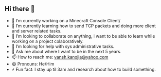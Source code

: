 ## Hi there 👋

- 🔭 I’m currently working on a Minecraft Console Client/
- 🌱 I’m currently learning how to send TCP packets and doing more client and server related tasks.
- 👯 I’m looking to collaborate on anything, I want to be able to learn while working on a project colaboratively.
- 🤔 I’m looking for help with sys administrative tasks.
- 💬 Ask me about where I want to be in the next 5 years.
- 📫 How to reach me: vansh.kanojia@yahoo.com
- 😄 Pronouns: He/Him
- ⚡ Fun fact: I stay up til 3am and research about how to build something.
